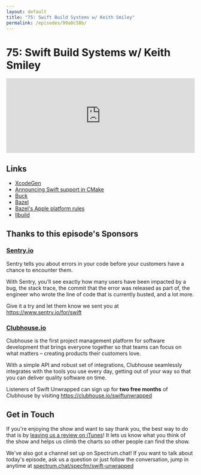 ```yaml
---
layout: default
title: "75: Swift Build Systems w/ Keith Smiley"
permalink: /episodes/99a0c58b/
---
```


# 75: Swift Build Systems w/ Keith Smiley

<iframe frameBorder="0" height="200px" scrolling="no" seamless src="https://player.simplecast.com/bad49a09-7e7d-442f-984f-3234da02fa5a" width="100%"></iframe>

## Links

* [XcodeGen](https://github.com/yonaskolb/XcodeGen)
* [Announcing Swift support in CMake](https://forums.swift.org/t/announcing-swift-support-in-cmake/24792)
* [Buck](https://buck.build/)
* [Bazel](https://bazel.build/)
* [Bazel's Apple platform rules](https://github.com/bazelbuild/rules_apple)
* [llbuild](https://github.com/apple/swift-llbuild)

## Thanks to this episode's Sponsors

### [Sentry.io](https://www.sentry.io/for/swift)

Sentry tells you about errors in your code before your customers have a chance to encounter them.

With Sentry, you’ll see exactly how many users have been impacted by a bug, the stack trace, the commit that the error was released as part of, the engineer who wrote the line of code that is currently busted, and a lot more.

Give it a try and let them know we sent you at https://www.sentry.io/for/swift

### [Clubhouse.io](https://clubhouse.io/swiftunwrapped)

Clubhouse is the first project management platform for software development that brings everyone together so that teams can focus on what matters – creating products their customers love.

With a simple API and robust set of integrations, Clubhouse seamlessly integrates with the tools you use every day, getting out of your way so that you can deliver quality software on time.

Listeners of Swift Unwrapped can sign up for **two free months** of Clubhouse by visiting https://clubhouse.io/swiftunwrapped

## Get in Touch

If you're enjoying the show and want to say thank you, the best way to do that is by [leaving us a review on iTunes](https://itunes.apple.com/us/podcast/swift-unwrapped/id1209817203?mt=2)! It lets us know what you think of the show and helps us climb the charts so other people can find the show.

We've also got a channel set up on Spectrum.chat! If you want to talk about today's episode, ask us a question or just follow the conversation, jump in anytime at [spectrum.chat/specfm/swift-unwrapped](https://spectrum.chat/specfm/swift-unwrapped)
